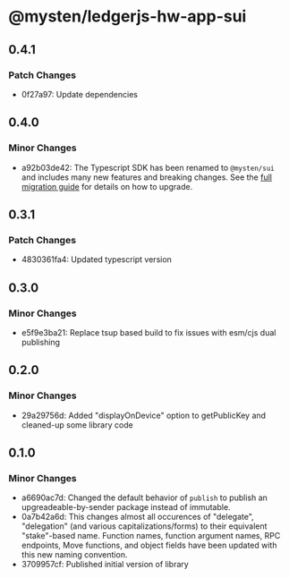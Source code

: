 # @mysten/ledgerjs-hw-app-sui

## 0.4.1

### Patch Changes

- 0f27a97: Update dependencies

## 0.4.0

### Minor Changes

- a92b03de42: The Typescript SDK has been renamed to `@mysten/sui` and includes many new features
  and breaking changes. See the
  [full migration guide](https://sdk.mystenlabs.com/typescript/migrations/sui-1.0) for details on
  how to upgrade.

## 0.3.1

### Patch Changes

- 4830361fa4: Updated typescript version

## 0.3.0

### Minor Changes

- e5f9e3ba21: Replace tsup based build to fix issues with esm/cjs dual publishing

## 0.2.0

### Minor Changes

- 29a29756d: Added "displayOnDevice" option to getPublicKey and cleaned-up some library code

## 0.1.0

### Minor Changes

- a6690ac7d: Changed the default behavior of `publish` to publish an upgreadeable-by-sender package
  instead of immutable.
- 0a7b42a6d: This changes almost all occurences of "delegate", "delegation" (and various
  capitalizations/forms) to their equivalent "stake"-based name. Function names, function argument
  names, RPC endpoints, Move functions, and object fields have been updated with this new naming
  convention.
- 3709957cf: Published initial version of library
